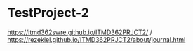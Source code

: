 # TestProject-2

https://itmd362swre.github.io/ITMD362PRJCT2/ / https://rezekiel.github.io/ITMD362PRJCT2/about/journal.html
